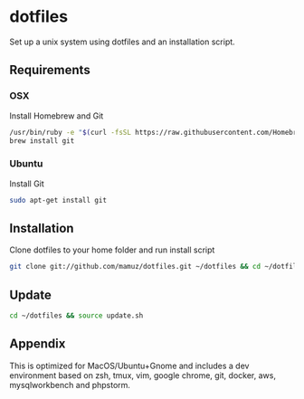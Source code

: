 dotfiles
========

Set up a unix system using dotfiles and an installation script.

## Requirements

### OSX

Install Homebrew and Git

```sh
/usr/bin/ruby -e "$(curl -fsSL https://raw.githubusercontent.com/Homebrew/install/master/install)"
brew install git
```

### Ubuntu

Install Git

```sh
sudo apt-get install git
```

## Installation

Clone dotfiles to your home folder and run install script

```sh
git clone git://github.com/mamuz/dotfiles.git ~/dotfiles && cd ~/dotfiles && source install.sh
```

## Update

```sh
cd ~/dotfiles && source update.sh
```

## Appendix

This is optimized for MacOS/Ubuntu+Gnome and includes a dev environment
based on zsh, tmux, vim, google chrome, git, docker, aws, mysqlworkbench and phpstorm.
